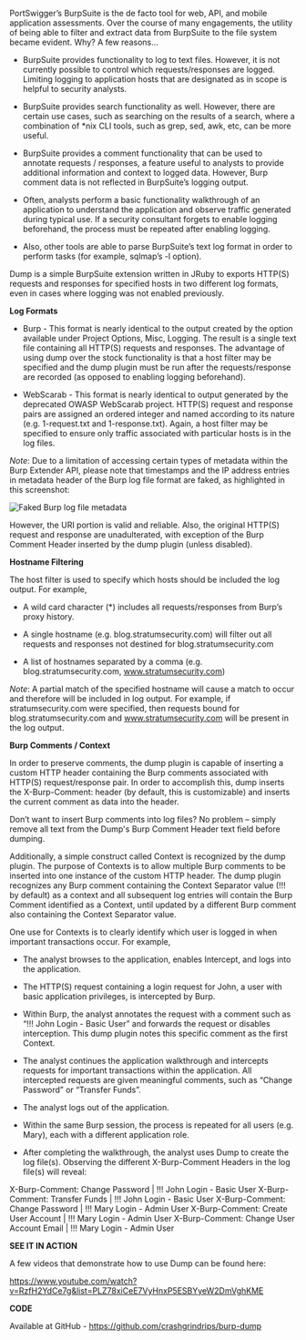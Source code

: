PortSwigger’s BurpSuite is the de facto tool for web, API, and mobile application assessments.  Over the course of many engagements, the utility of being able to filter and extract data from BurpSuite to the file system became evident.  Why? A few reasons…

* BurpSuite provides functionality to log to text files.  However, it is not currently possible to control which requests/responses are logged.  Limiting logging to application hosts that are designated as in scope is helpful to security analysts.

* BurpSuite provides search functionality as well.  However, there are certain use cases, such as searching on the results of a search, where a combination of *nix CLI tools, such as grep, sed, awk, etc, can be more useful.  

* BurpSuite provides a comment functionality that can be used to annotate requests / responses, a feature useful to analysts to provide additional information and context to logged data.  However, Burp comment data is not reflected in BurpSuite’s logging output.

* Often, analysts perform a basic functionality walkthrough of an application to understand the application and observe traffic generated during typical use.  If a security consultant forgets to enable logging beforehand, the process must be repeated after enabling logging.

* Also, other tools are able to parse BurpSuite’s text log format in order to perform tasks (for example, sqlmap’s -l option).

Dump is a simple BurpSuite extension written in JRuby to exports HTTP(S) requests and responses for specified hosts in two different log formats, even in cases where logging was not enabled previously.

**Log Formats**

* Burp - This format is nearly identical to the output created by the option available under Project Options, Misc, Logging.  The result is a single text file containing all HTTP(S) requests and responses.  The advantage of using dump over the stock functionality is that a host filter may be specified and the dump plugin must be run after the requests/response are recorded (as opposed to enabling logging beforehand).

* WebScarab - This format is nearly identical to output generated by the deprecated OWASP WebScarab project.  HTTP(S) request and response pairs are assigned an ordered integer and named according to its nature (e.g. 1-request.txt and 1-response.txt).  Again, a host filter may be specified to ensure only traffic associated with particular hosts is in the log files.

*Note*: Due to a limitation of accessing certain types of metadata within the Burp Extender API, please note that timestamps and the IP address entries in metadata header of the Burp log file format are faked, as highlighted in this screenshot:

![Faked Burp log file metadata](http://blog.stratumsecurity.com/content/images/2017/07/DumpPluginFakedData_SublimeText_Highlights.png)

However, the URI portion is valid and reliable. Also, the original HTTP(S) request and response are unadulterated, with exception of the Burp Comment Header inserted by the dump plugin (unless disabled). 


**Hostname Filtering**

The host filter is used to specify which hosts should be included the log output.  For example,

* A wild card character (*) includes all requests/responses from Burp’s proxy history.

* A single hostname (e.g. blog.stratumsecurity.com) will filter out all requests and responses not destined for blog.stratumsecurity.com

* A list of hostnames separated by a comma (e.g. blog.stratumsecurity.com, www.stratumsecurity.com)

*Note*: A partial match of the specified hostname will cause a match to occur and therefore will be included in log output.  For example, if stratumsecurity.com were specified, then requests bound for blog.stratumsecurity.com and www.stratumsecurity.com will be present in the log output.

**Burp Comments / Context**

In order to preserve comments, the dump plugin is capable of inserting a custom HTTP header containing the Burp comments associated with HTTP(S) request/response pair.  In order to accomplish this, dump inserts the X-Burp-Comment: header (by default, this is customizable)  and inserts the current comment as data into the header.

Don’t want to insert Burp comments into log files?  No problem – simply remove all text from the Dump's Burp Comment Header text field before dumping.

Additionally, a simple construct called Context is recognized by the dump plugin.  The purpose of Contexts is to allow multiple Burp comments to be inserted into one instance of the custom HTTP header.  The dump plugin recognizes any Burp comment containing the Context Separator value (!!! by default) as a context and all subsequent log entries will contain the Burp Comment identified as a Context, until updated by a different Burp comment also containing the Context Separator value.

One use for Contexts is to clearly identify which user is logged in when important transactions occur.  For example,

* The analyst browses to the application, enables Intercept, and logs into the application.

* The HTTP(S) request containing a login request for John, a user with basic application
privileges, is intercepted by Burp.

* Within Burp, the analyst annotates the request with a comment such as “!!! John Login - Basic User” and forwards the request or disables interception.  This dump plugin notes this specific comment as the first Context.

* The analyst continues the application walkthrough and intercepts requests for important transactions within the application.  All intercepted requests are given meaningful comments, such as “Change Password” or “Transfer Funds”.

* The analyst logs out of the application.

* Within the same Burp session, the process is repeated for all users (e.g. Mary), each with a different application role.

* After completing the walkthrough, the analyst uses Dump to create the log file(s).
Observing the different X-Burp-Comment Headers in the log file(s) will reveal:

X-Burp-Comment: Change Password  |  !!! John Login - Basic User
X-Burp-Comment: Transfer Funds  |  !!! John Login - Basic User
X-Burp-Comment: Change Password  |  !!! Mary Login - Admin User
X-Burp-Comment: Create User Account  |  !!! Mary Login - Admin User
X-Burp-Comment: Change User Account Email  |  !!! Mary Login - Admin User

**SEE IT IN ACTION**

A few videos that demonstrate how to use Dump can be found here:

https://www.youtube.com/watch?v=RzfH2YdCe7g&list=PLZ78xiCeE7VyHnxP5ESBYyeW2DmVghKME

**CODE**

Available at GitHub - https://github.com/crashgrindrips/burp-dump
